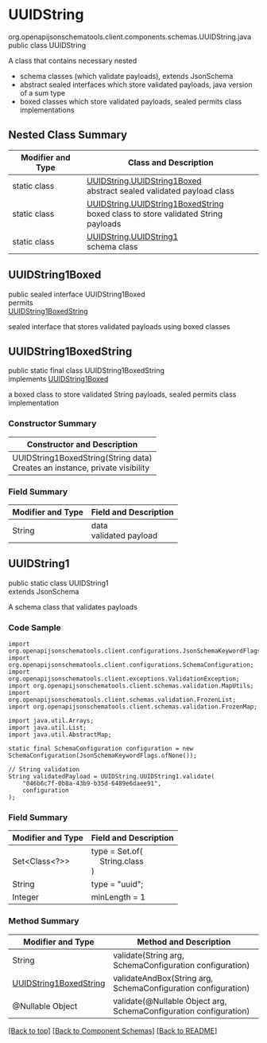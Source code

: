 # UUIDString
org.openapijsonschematools.client.components.schemas.UUIDString.java
public class UUIDString<br>

A class that contains necessary nested
- schema classes (which validate payloads), extends JsonSchema
- abstract sealed interfaces which store validated payloads, java version of a sum type
- boxed classes which store validated payloads, sealed permits class implementations

## Nested Class Summary
| Modifier and Type | Class and Description |
| ----------------- | ---------------------- |
| static class | [UUIDString.UUIDString1Boxed](#uuidstring1boxed)<br> abstract sealed validated payload class |
| static class | [UUIDString.UUIDString1BoxedString](#uuidstring1boxedstring)<br> boxed class to store validated String payloads |
| static class | [UUIDString.UUIDString1](#uuidstring1)<br> schema class |

## UUIDString1Boxed
public sealed interface UUIDString1Boxed<br>
permits<br>
[UUIDString1BoxedString](#uuidstring1boxedstring)

sealed interface that stores validated payloads using boxed classes

## UUIDString1BoxedString
public static final class UUIDString1BoxedString<br>
implements [UUIDString1Boxed](#uuidstring1boxed)

a boxed class to store validated String payloads, sealed permits class implementation

### Constructor Summary
| Constructor and Description |
| --------------------------- |
| UUIDString1BoxedString(String data)<br>Creates an instance, private visibility |

### Field Summary
| Modifier and Type | Field and Description |
| ----------------- | ---------------------- |
| String | data<br>validated payload |

## UUIDString1
public static class UUIDString1<br>
extends JsonSchema

A schema class that validates payloads

### Code Sample
```
import org.openapijsonschematools.client.configurations.JsonSchemaKeywordFlags;
import org.openapijsonschematools.client.configurations.SchemaConfiguration;
import org.openapijsonschematools.client.exceptions.ValidationException;
import org.openapijsonschematools.client.schemas.validation.MapUtils;
import org.openapijsonschematools.client.schemas.validation.FrozenList;
import org.openapijsonschematools.client.schemas.validation.FrozenMap;

import java.util.Arrays;
import java.util.List;
import java.util.AbstractMap;

static final SchemaConfiguration configuration = new SchemaConfiguration(JsonSchemaKeywordFlags.ofNone());

// String validation
String validatedPayload = UUIDString.UUIDString1.validate(
    "046b6c7f-0b8a-43b9-b35d-6489e6daee91",
    configuration
);
```

### Field Summary
| Modifier and Type | Field and Description |
| ----------------- | ---------------------- |
| Set<Class<?>> | type = Set.of(<br/>&nbsp;&nbsp;&nbsp;&nbsp;String.class<br/>)<br/> |
| String | type = "uuid"; |
| Integer | minLength = 1 |

### Method Summary
| Modifier and Type | Method and Description |
| ----------------- | ---------------------- |
| String | validate(String arg, SchemaConfiguration configuration) |
| [UUIDString1BoxedString](#uuidstring1boxedstring) | validateAndBox(String arg, SchemaConfiguration configuration) |
| @Nullable Object | validate(@Nullable Object arg, SchemaConfiguration configuration) |
[[Back to top]](#top) [[Back to Component Schemas]](../../../README.md#Component-Schemas) [[Back to README]](../../../README.md)
